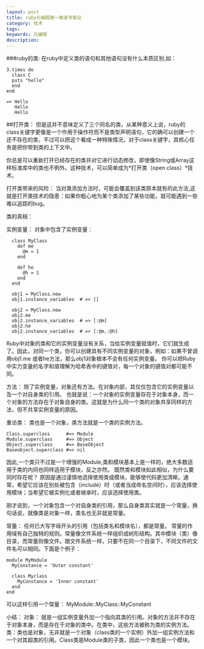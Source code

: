 ```yaml
---
layout: post
title: ruby元编程第一章读书笔记
category: 技术
tags: 
keywords: 元编程
description: 
---
```


###ruby的类:
在ruby中定义类的语句和其他语句没有什么本质区别,如：

```
3.times do
  class C
  puts "hello"
  end
end

=> Hello
   Hello
   Hello
```

##打开类：
但是这并不意味定义了三个同名的类，从某种意义上说，ruby的class关键字更像是一个作用于操作符而不是类型声明语句，它的确可以创建一个还不存在的类，不过可以把这个看成一种特殊情况，对于class关键字，其核心任务是把你带到类的上下文中。

你总是可以重新打开已经存在的类并对它进行动态修改，即使像String或Array这样标准库中的类也不例外。这种技术，可以简单成为*打开类（open class）*技术。

打开类带来的风险：
当对类添加方法时，可能会覆盖到该类原本就有的此方法,这就是打开类技术的隐患：如果你粗心地为某个类添加了某些功能，就可能遇到一些难以追踪的bug。


类的真相：
 
实例变量：
  对象中包含了实例变量：

```
  class MyClass
    def me
      @m = 1
    end
    
    def he
      @h = 1
    end
  end
 
  obj1 = MyClass.new
  obj1.instance_variables  # => []

  obj2 = MyClass.new
  obj2.me
  obj2.instance_variables  # => [:@m]
  obj2.he
  obj2.instance_variables  # => [:@m,:@h]
```

Ruby中对象的类和它的实例变量没有关系，当给实例变量赋值时，它们就生成了。因此，对同一个类，你可以创建具有不同实例变量的对象，例如：如果不曾调用obj1.me 或者he方法，那么obj1对象根本不会有任何实例变量。
你可以把Ruby中实力变量的名字和值理解为哈希表中的键值对，每一个对象的键值对都可能不同。


方法：
除了实例变量，对象还有方法。在对象内部，其仅仅包含它的实例变量以及一个对自身类的引用。
也就是说：一个对象的实例变量存在于对象本身，而一个对象的方法存在于对象自身的类。这就是为什么同一个类的对象共享同样的方法，但不共享实例变量的原因。

重访类：
类也是一个对象，类方法就是一个类的实例方法。

```
Class.superclass      #=> Module 
Module.superclass     #=> Object
Object.superclass     #=> BaseObject
Baseobject.superclass #=> nil 
```

因此,一个类只不过是一个增强的Module,类和模块基本上是一样的，绝大多数适用于类的内同也同样适用于模块，反之亦然。
既然类和模块如此相似，为什么要同时存在呢？
原因是通过谨慎地选择使用类或模块，能够使代码更加清晰。通常，希望它应该在别处被包含（include）时（或者当成命名空间时），应该选择使用模块；当希望它被实例化或者继承时，应该选择使用类。

刚才说到，一个对象包含一个对自身类的引用，那么自身类其实就是一个常量，换句话说，就像类是对象一样，类名也无非就是常量。

常量：
任何已大写字母开头的引用（包括类名和模块名），都是常量。
常量的作用域有自己独特的规则。常量像文件系统一样组织成树形结构。其中模块（类）像目录，而常量则像文件。跟文件系统一样，只要不在同一个目录下，不同文件的文件名可以相同。下面是个例子：

```
module MyModule
  MyConstance = 'Outer constant'

  class Myclass
    MyConstance = 'Inner constant'
  end
end
```

可以这样引用一个常量： MyModule::MyClass::MyConstant

小结：
对象： 就是一组实例变量外加一个指向其类的引用。对象的方法并不存在于对象本身，而是存在于对象的类中。在类中，这些方法被称为类的实例方法。
类：类也是对象，无非就是一个对象（class类的一个实例）外加一组实例方法和一个对其超类的引用。Class类是Module类的子类，因此一个类也是一个模块。
